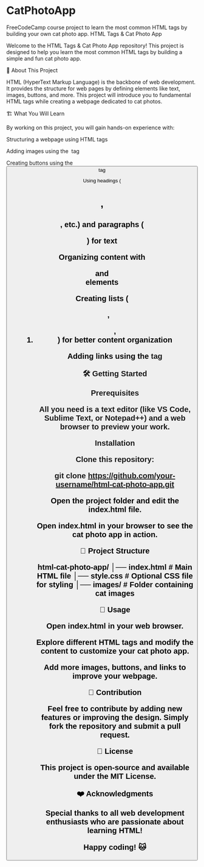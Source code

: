 # CatPhotoApp
FreeCodeCamp course project to learn the most common HTML tags by building your own cat photo app.
HTML Tags & Cat Photo App

Welcome to the HTML Tags & Cat Photo App repository! This project is designed to help you learn the most common HTML tags by building a simple and fun cat photo app.

📌 About This Project

HTML (HyperText Markup Language) is the backbone of web development. It provides the structure for web pages by defining elements like text, images, buttons, and more. This project will introduce you to fundamental HTML tags while creating a webpage dedicated to cat photos.

🏗️ What You Will Learn

By working on this project, you will gain hands-on experience with:

Structuring a webpage using HTML tags

Adding images using the <img> tag

Creating buttons using the <button> tag

Using headings (<h1>, <h2>, etc.) and paragraphs (<p>) for text

Organizing content with <div> and <section> elements

Creating lists (<ul>, <ol>, <li>) for better content organization

Adding links using the <a> tag

🛠️ Getting Started

Prerequisites

All you need is a text editor (like VS Code, Sublime Text, or Notepad++) and a web browser to preview your work.

Installation

Clone this repository:

git clone https://github.com/your-username/html-cat-photo-app.git

Open the project folder and edit the index.html file.

Open index.html in your browser to see the cat photo app in action.

📄 Project Structure

html-cat-photo-app/
│── index.html  # Main HTML file
│── style.css   # Optional CSS file for styling
│── images/     # Folder containing cat images

🚀 Usage

Open index.html in your web browser.

Explore different HTML tags and modify the content to customize your cat photo app.

Add more images, buttons, and links to improve your webpage.

🎯 Contribution

Feel free to contribute by adding new features or improving the design. Simply fork the repository and submit a pull request.

📜 License

This project is open-source and available under the MIT License.

❤️ Acknowledgments

Special thanks to all web development enthusiasts who are passionate about learning HTML!

Happy coding! 🐱


